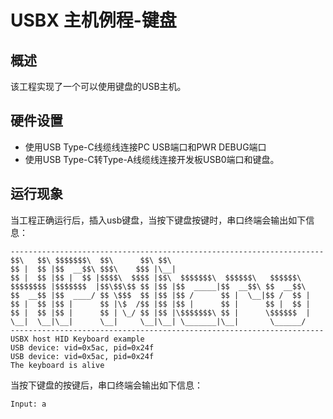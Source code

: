 # USBX 主机例程-键盘

## 概述

该工程实现了一个可以使用键盘的USB主机。

## 硬件设置

- 使用USB Type-C线缆线连接PC USB端口和PWR DEBUG端口
- 使用USB Type-C转Type-A线缆线连接开发板USB0端口和键盘。

## 运行现象
当工程正确运行后，插入usb键盘，当按下键盘按键时，串口终端会输出如下信息：
```console
----------------------------------------------------------------------
$$\   $$\ $$$$$$$\  $$\      $$\ $$\
$$ |  $$ |$$  __$$\ $$$\    $$$ |\__|
$$ |  $$ |$$ |  $$ |$$$$\  $$$$ |$$\  $$$$$$$\  $$$$$$\   $$$$$$\
$$$$$$$$ |$$$$$$$  |$$\$$\$$ $$ |$$ |$$  _____|$$  __$$\ $$  __$$\
$$  __$$ |$$  ____/ $$ \$$$  $$ |$$ |$$ /      $$ |  \__|$$ /  $$ |
$$ |  $$ |$$ |      $$ |\$  /$$ |$$ |$$ |      $$ |      $$ |  $$ |
$$ |  $$ |$$ |      $$ | \_/ $$ |$$ |\$$$$$$$\ $$ |      \$$$$$$  |
\__|  \__|\__|      \__|     \__|\__| \_______|\__|       \______/
----------------------------------------------------------------------
USBX host HID Keyboard example
USB device: vid=0x5ac, pid=0x24f
USB device: vid=0x5ac, pid=0x24f
The keyboard is alive
```
当按下键盘的按键后，串口终端会输出如下信息：
```console
Input: a
```
